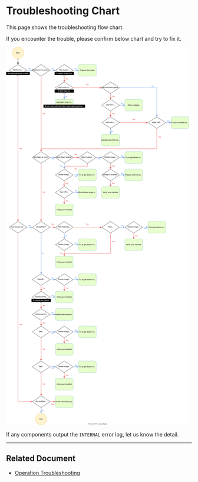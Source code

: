 # Troubleshooting Chart

This page shows the troubleshooting flow chart.

If you encounter the trouble, please confirm below chart and try to fix it.

<img src="../../assets/docs/troubleshooting/troubleshooting_chart.svg" />

If any components output the `INTERNAL` error log, let us know the detail.

---

## Related Document

- [Operation Troubleshooting](../troubleshooting/operation-troubleshooting.md)

